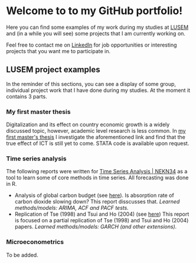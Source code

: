 # Welcome to to my GitHub portfolio!

Here you can find some examples of my work during my studies at [LUSEM](https://www.lusem.lu.se/) and (in a while you will see) some projects that I am currently working on.

Feel free to contact me on [LinkedIn](https://www.linkedin.com/in/oskarsniksmalnieks/) for job opportunities or interesting projects that you want me to participate in.

## LUSEM project examples
In the reminder of this sections, you can see a display of some group, individual project work that I have done during my studies. At the moment it contains 3 parts.
 
### My first master thesis

Digitalization and its effect on country economic growth is a widely discussed topic, however, academic level research is less common. In [my first master's thesis](https://lup.lub.lu.se/student-papers/search/publication/9026750) I investigate the aforementioned link and find that the true effect of ICT is still yet to come. STATA code is available upon request.

### Time series analysis

The following reports were written for [Time Series Analysis | NEKN34](https://www.lunduniversity.lu.se/lubas/i-uoh-lu-NEKN34) as a tool to learn some of core methods in time series. All forecasting was done in R.

- Analysis of global carbon budget (see [here](https://drive.google.com/file/d/1xCMaEqdBvy_JfNY_qvkx63szHQ74-T1Y/view?usp=sharing)). Is absorption rate of carbon dioxide slowing down? This report disscusses that. _Learned methods/models: ARIMA, ACF and PACF tests._
- Replication of Tse (1998) and Tsui and Ho (2004) (see [here](https://drive.google.com/file/d/1IEH1nK8cX9eEfR-TSr7d-BWtvsFt705q/view?usp=sharing)) This report is focused on  a partial replication of Tse (1998) and Tsui and Ho (2004) papers. _Learned methods/models: GARCH (and other extensions)._


### Microeconometrics

To be added.





